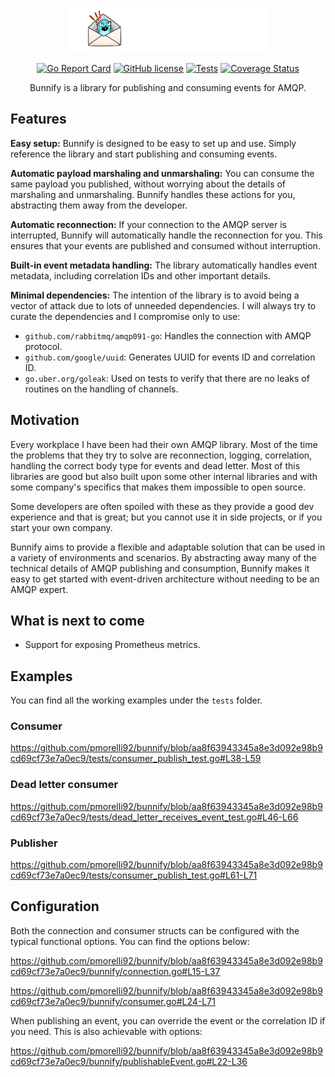 <p align="center">
    <img src="logo.png" width="320px">
</p>

<div align="center">

[![Go Report Card](https://goreportcard.com/badge/github.com/pmorelli92/bunnify)](https://goreportcard.com/report/github.com/pmorelli92/bunnify)
[![GitHub license](https://img.shields.io/github/license/pmorelli92/bunnify)](LICENSE)
[![Tests](https://github.com/pmorelli92/bunnify/actions/workflows/main.yaml/badge.svg?branch=main)](https://github.com/pmorelli92/bunnify/actions/workflows/main.yaml)
[![Coverage Status](https://coveralls.io/repos/github/pmorelli92/bunnify/badge.svg?branch=main&kill_cache=1)](https://coveralls.io/github/pmorelli92/bunnify?branch=main)

Bunnify is a library for publishing and consuming events for AMQP.

</div>

## Features

**Easy setup:** Bunnify is designed to be easy to set up and use. Simply reference the library and start publishing and consuming events.

**Automatic payload marshaling and unmarshaling:** You can consume the same payload you published, without worrying about the details of marshaling and unmarshaling. Bunnify handles these actions for you, abstracting them away from the developer.

**Automatic reconnection:** If your connection to the AMQP server is interrupted, Bunnify will automatically handle the reconnection for you. This ensures that your events are published and consumed without interruption.

**Built-in event metadata handling:** The library automatically handles event metadata, including correlation IDs and other important details.

**Minimal dependencies:** The intention of the library is to avoid being a vector of attack due to lots of unneeded dependencies. I will always try to curate the dependencies and I compromise only to use:

- `github.com/rabbitmq/amqp091-go`: Handles the connection with AMQP protocol.
- `github.com/google/uuid`: Generates UUID for events ID and correlation ID.
- `go.uber.org/goleak`: Used on tests to verify that there are no leaks of routines on the handling of channels.

## Motivation

Every workplace I have been had their own AMQP library. Most of the time the problems that they try to solve are reconnection, logging, correlation, handling the correct body type for events and dead letter. Most of this libraries are good but also built upon some other internal libraries and with some company's specifics that makes them impossible to open source.

Some developers are often spoiled with these as they provide a good dev experience and that is great; but you cannot use it in side projects, or if you start your own company.

Bunnify aims to provide a flexible and adaptable solution that can be used in a variety of environments and scenarios. By abstracting away many of the technical details of AMQP publishing and consumption, Bunnify makes it easy to get started with event-driven architecture without needing to be an AMQP expert.

## What is next to come

- Support for exposing Prometheus metrics.

## Examples

You can find all the working examples under the `tests` folder.

### Consumer

https://github.com/pmorelli92/bunnify/blob/aa8f63943345a8e3d092e98b9cd69cf73e7a0ec9/tests/consumer_publish_test.go#L38-L59

### Dead letter consumer

https://github.com/pmorelli92/bunnify/blob/aa8f63943345a8e3d092e98b9cd69cf73e7a0ec9/tests/dead_letter_receives_event_test.go#L46-L66

### Publisher

https://github.com/pmorelli92/bunnify/blob/aa8f63943345a8e3d092e98b9cd69cf73e7a0ec9/tests/consumer_publish_test.go#L61-L71

## Configuration

Both the connection and consumer structs can be configured with the typical functional options. You can find the options below:

https://github.com/pmorelli92/bunnify/blob/aa8f63943345a8e3d092e98b9cd69cf73e7a0ec9/bunnify/connection.go#L15-L37

https://github.com/pmorelli92/bunnify/blob/aa8f63943345a8e3d092e98b9cd69cf73e7a0ec9/bunnify/consumer.go#L24-L71

When publishing an event, you can override the event or the correlation ID if you need. This is also achievable with options:

https://github.com/pmorelli92/bunnify/blob/aa8f63943345a8e3d092e98b9cd69cf73e7a0ec9/bunnify/publishableEvent.go#L22-L36
